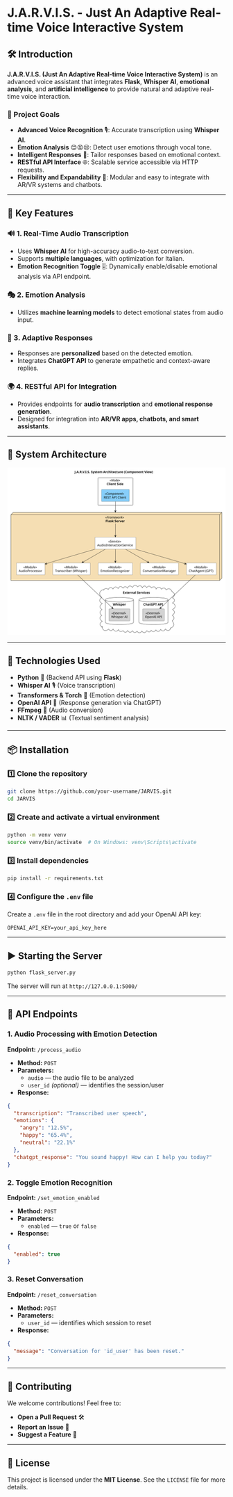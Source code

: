 # J.A.R.V.I.S. - Just An Adaptive Real-time Voice Interactive System

## 🛠️ Introduction
**J.A.R.V.I.S. (Just An Adaptive Real-time Voice Interactive System)** is an advanced voice assistant that integrates **Flask**, **Whisper AI**, **emotional analysis**, and **artificial intelligence** to provide natural and adaptive real-time voice interaction.

### 🎯 Project Goals
- **Advanced Voice Recognition** 🎙️: Accurate transcription using **Whisper AI**.
- **Emotion Analysis** 😊😡😢: Detect user emotions through vocal tone.
- **Intelligent Responses** 🤖: Tailor responses based on emotional context.
- **RESTful API Interface** 🌐: Scalable service accessible via HTTP requests.
- **Flexibility and Expandability** 🔧: Modular and easy to integrate with AR/VR systems and chatbots.

---

## 🚀 Key Features

### 🔊 1. Real-Time Audio Transcription
- Uses **Whisper AI** for high-accuracy audio-to-text conversion.
- Supports **multiple languages**, with optimization for Italian.
- **Emotion Recognition Toggle** 🎚️: Dynamically enable/disable emotional analysis via API endpoint.

### 🎭 2. Emotion Analysis
- Utilizes **machine learning models** to detect emotional states from audio input.

### 🧠 3. Adaptive Responses
- Responses are **personalized** based on the detected emotion.
- Integrates **ChatGPT API** to generate empathetic and context-aware replies.

### 🌍 4. RESTful API for Integration
- Provides endpoints for **audio transcription** and **emotional response generation**.
- Designed for integration into **AR/VR apps, chatbots, and smart assistants**.

---

## 🧱 System Architecture

![JARVIS Architecture](diagram/architecture.svg)

---

## 🔧 Technologies Used
- **Python** 🐍 (Backend API using **Flask**)
- **Whisper AI** 🎙️ (Voice transcription)
- **Transformers & Torch** 🤗 (Emotion detection)
- **OpenAI API** 💬 (Response generation via ChatGPT)
- **FFmpeg** 🎵 (Audio conversion)
- **NLTK / VADER** 📊 (Textual sentiment analysis)

---

## 📦 Installation

### 1️⃣ Clone the repository
```bash
git clone https://github.com/your-username/JARVIS.git
cd JARVIS
```

### 2️⃣ Create and activate a virtual environment
```bash
python -m venv venv
source venv/bin/activate  # On Windows: venv\Scripts\activate
```

### 3️⃣ Install dependencies
```bash
pip install -r requirements.txt
```

### 4️⃣ Configure the `.env` file
Create a `.env` file in the root directory and add your OpenAI API key:
```env
OPENAI_API_KEY=your_api_key_here
```

---

## ▶️ Starting the Server
```bash
python flask_server.py
```
The server will run at `http://127.0.0.1:5000/`

---

## 📡 API Endpoints

### **1. Audio Processing with Emotion Detection**
**Endpoint:** `/process_audio`  
- **Method:** `POST`  
- **Parameters:**
  - `audio` — the audio file to be analyzed  
  - `user_id` *(optional)* — identifies the session/user  
- **Response:**
```json
{
  "transcription": "Transcribed user speech",
  "emotions": {
    "angry": "12.5%",
    "happy": "65.4%",
    "neutral": "22.1%"
  },
  "chatgpt_response": "You sound happy! How can I help you today?"
}
```

### **2. Toggle Emotion Recognition**
**Endpoint:** `/set_emotion_enabled`  
- **Method:** `POST`  
- **Parameters:**
  - `enabled` — `true` or `false`  
- **Response:**
```json
{
  "enabled": true
}
```

### **3. Reset Conversation**
**Endpoint:** `/reset_conversation`  
- **Method:** `POST`  
- **Parameters:**
  - `user_id` — identifies which session to reset  
- **Response:**
```json
{
  "message": "Conversation for 'id_user' has been reset."
}
```

---

## 🤝 Contributing
We welcome contributions! Feel free to:
- **Open a Pull Request** 🛠️
- **Report an Issue** 🐛
- **Suggest a Feature** 🚀

---

## 📜 License
This project is licensed under the **MIT License**. See the `LICENSE` file for more details.